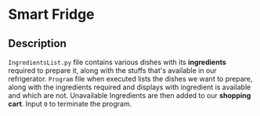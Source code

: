 # Smart Fridge
## Description
`IngredientsList.py` file contains various dishes with its **ingredients** required to prepare it,
along with the stuffs that's available in our refrigerator. `Program` file when executed lists
the dishes we want to prepare, along with the ingredients required and displays with ingredient
is available and which are not. Unavailable Ingredients are then added to our **shopping cart**.
Input `0` to terminate the program.
 


